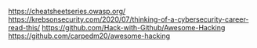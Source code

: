 https://cheatsheetseries.owasp.org/
https://krebsonsecurity.com/2020/07/thinking-of-a-cybersecurity-career-read-this/
https://github.com/Hack-with-Github/Awesome-Hacking
https://github.com/carpedm20/awesome-hacking